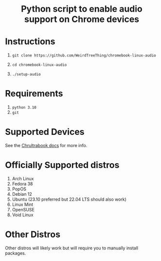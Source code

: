 <h1 align="center">Python script to enable audio support on Chrome devices</h1>

# Instructions
1.     git clone https://github.com/WeirdTreeThing/chromebook-linux-audio
2.     cd chromebook-linux-audio
3.     ./setup-audio

# Requirements
1. `python 3.10`
2. `git`

# Supported Devices
See the [Chrultrabook docs](https://chrultrabook.github.io/docs/docs/firmware/supported-devices.html) for more info.

# Officially Supported distros
1. Arch Linux
2. Fedora 38
3. PopOS
4. Debian 12
5. Ubuntu (23.10 preferred but 22.04 LTS should also work)
6. Linux Mint 
7. OpenSUSE
8. Void Linux

# Other Distros
Other distros will likely work but will require you to manually install packages.
